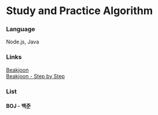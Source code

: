 # Study and Practice Algorithm

### Language

Node.js, Java

### Links

[Beakjoon](https://www.acmicpc.net "백준 메인 페이지")  
[Beakjoon - Step by Step](https://www.acmicpc.net/step "백준 단계별로 풀어보기")

### List

#### BOJ - 백준
